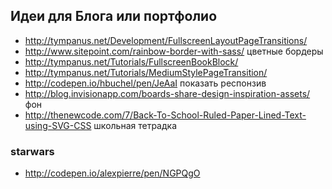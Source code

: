 Идеи для Блога или портфолио
----------------------------

+ http://tympanus.net/Development/FullscreenLayoutPageTransitions/
+ http://www.sitepoint.com/rainbow-border-with-sass/ цветные бордеры
+ http://tympanus.net/Tutorials/FullscreenBookBlock/ 
+ http://tympanus.net/Tutorials/MediumStylePageTransition/ 
+ http://codepen.io/hbuchel/pen/JeAaI показать респонзив
+ http://blog.invisionapp.com/boards-share-design-inspiration-assets/ фон
+ http://thenewcode.com/7/Back-To-School-Ruled-Paper-Lined-Text-using-SVG-CSS школьная тетрадка

### starwars
+ http://codepen.io/alexpierre/pen/NGPQgO
